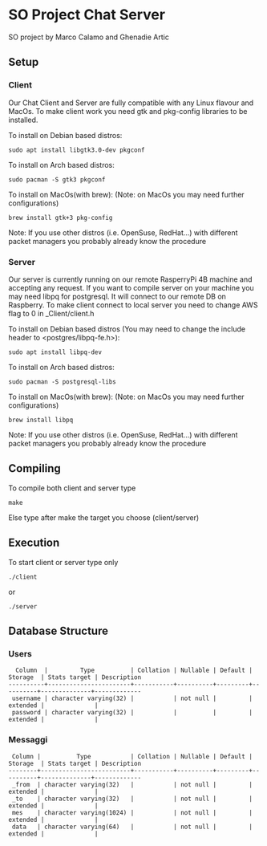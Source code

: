 # SO Project Chat Server
SO project by Marco Calamo and Ghenadie Artic
## Setup

### Client
Our Chat Client and Server are fully compatible with any Linux flavour and MacOs.
To make client work you need gtk and pkg-config libraries to be installed.

To install on Debian based distros:
```
sudo apt install libgtk3.0-dev pkgconf
```
To install on Arch based distros:
```
sudo pacman -S gtk3 pkgconf
```
To install on MacOs(with brew): (Note: on MacOs you may need further configurations)
```
brew install gtk+3 pkg-config
```
Note: If you use other distros (i.e. OpenSuse, RedHat...) with different packet managers you probably already know the procedure

### Server
Our server is currently running on our remote RasperryPi 4B machine and accepting any request.
If you want to compile server on your machine you may need libpq for postgresql. It will connect to our remote DB on Raspberry.
To make client connect to local server you need to change AWS flag to 0 in _Client/client.h

To install on Debian based distros (You may need to change the include header to <postgres/libpq-fe.h>):
```
sudo apt install libpq-dev
```
To install on Arch based distros:
```
sudo pacman -S postgresql-libs
```
To install on MacOs(with brew): (Note: on MacOs you may need further configurations)
```
brew install libpq
``` 
Note: If you use other distros (i.e. OpenSuse, RedHat...) with different packet managers you probably already know the procedure

## Compiling
To compile both client and server type
```
make
```
Else type after make the target you choose (client/server)
## Execution
To start client or server type only 
```
./client
```
or
```
./server
```

## Database Structure

### Users
```
  Column  |         Type          | Collation | Nullable | Default | Storage  | Stats target | Description 
----------+-----------------------+-----------+----------+---------+----------+--------------+-------------
 username | character varying(32) |           | not null |         | extended |              | 
 password | character varying(32) |           |          |         | extended |              | 
```


### Messaggi
```
 Column |          Type           | Collation | Nullable | Default | Storage  | Stats target | Description 
--------+-------------------------+-----------+----------+---------+----------+--------------+-------------
 _from  | character varying(32)   |           | not null |         | extended |              | 
 _to    | character varying(32)   |           | not null |         | extended |              | 
 mes    | character varying(1024) |           | not null |         | extended |              | 
 data   | character varying(64)   |           | not null |         | extended |              | 
 ```
 
